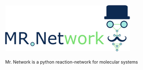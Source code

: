 # <img alt="MR.Net" src="/images/logo.png" width="400">
Mr. Network is a python reaction-network for molecular systems
